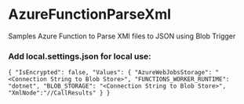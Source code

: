 # AzureFunctionParseXml
Samples Azure Function to Parse XMl files to JSON using Blob Trigger


### Add local.settings.json for local use:

`{
  "IsEncrypted": false,
  "Values": {
    "AzureWebJobsStorage": "<Connection String to Blob Store>",
    "FUNCTIONS_WORKER_RUNTIME": "dotnet",
    "BLOB_STORAGE": "<Connection String to Blob Store>",
    "XmlNode":"//CallResults"
  }
}`

